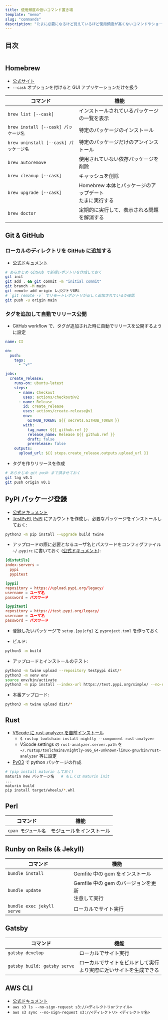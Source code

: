 ```yaml
---
title: 使用頻度の低いコマンド置き場
template: "memo"
slug: "commands"
description: "たまに必要になるけど覚えているほど使用頻度が高くないコマンドやショートカットキーをメモ代わりに書き留めておく場所。"
---
```


## 目次

```toc

```

## Homebrew

- [公式サイト](https://brew.sh/index_ja)
- `--cask` オプションを付けると GUI アプリケーションだけを扱う

| コマンド                               | 機能                                                      |
| -------------------------------------- | --------------------------------------------------------- |
| `brew list [--cask]`                   | インストールされているパッケージの一覧を表示              |
| `brew install [--cask] パッケージ名`   | 特定のパッケージのインストール                            |
| `brew uninstall [--cask] パッケージ名` | 特定のパッケージだけのアンインストール                    |
| `brew autoremove`                      | 使用されていない依存パッケージを削除                      |
| `brew cleanup [--cask]`                | キャッシュを削除                                          |
| `brew upgrade [--cask]`                | Homebrew 本体とパッケージのアップデート<br>たまに実行する |
| `brew doctor`                          | 定期的に実行して、表示される問題を解消する                |

## Git & GitHub

### ローカルのディレクトリを GitHub に追加する

- [公式ドキュメント](https://docs.github.com/ja/get-started/importing-your-projects-to-github/importing-source-code-to-github/adding-locally-hosted-code-to-github)

```bash
# あらかじめ GitHub で新規レポジトリを作成しておく
git init
git add . && git commit -m "initial commit"
git branch -M main
git remote add origin レポジトリURL
# `git remote -v` でリモートレポジトリが正しく追加されているか確認
git push -u origin main
```

### タグを追加して自動でリリース公開

- GitHub workflow で、タグが追加された時に自動でリリースを公開するように設定

```yaml
name: CI

on:
  push:
    tags:
      - "v*"

jobs:
  create_release:
    runs-on: ubuntu-latest
    steps:
      - name: Checkout
        uses: actions/checkout@v2
      - name: Release
        id: create_release
        uses: actions/create-release@v1
        env:
          GITHUB_TOKEN: ${{ secrets.GITHUB_TOKEN }}
        with:
          tag_name: ${{ github.ref }}
          release_name: Release ${{ github.ref }}
          draft: false
          prerelease: false
    outputs:
      upload_url: ${{ steps.create_release.outputs.upload_url }}
```

- タグを作りリリースを作成

```bash
# あらかじめ git push まで済ませておく
git tag v0.1
git push origin v0.1
```

## PyPI パッケージ登録

- [公式ドキュメント](https://packaging.python.org/en/latest/tutorials/packaging-projects/)
- [TestPyPI](https://test.pypi.org/), [PyPI](https://pypi.org/) にアカウントを作成し、必要なパッケージをインストールしておく:

```bash
python3 -m pip install --upgrade build twine
```

- アップロードの際に必要となるユーザ名とパスワードをコンフィグファイル `~/.pypirc` に書いておく ([公式ドキュメント](https://packaging.python.org/en/latest/specifications/pypirc/)):

```toml
[distutils]
index-servers =
  pypi
  pypitest

[pypi]
repository = https://upload.pypi.org/legacy/
username = ユーザ名
password = パスワード

[pypitest]
repository = https://test.pypi.org/legacy/
username = ユーザ名
password = パスワード
```

- 登録したいパッケージで `setup.[py|cfg]` と `pyproject.toml` を作っておく

- ビルド:

```bash
python3 -m build
```

- アップロードとインストールのテスト:

```bash
python3 -m twine upload --repository testpypi dist/*
python3 -m venv env
source env/bin/activate
python3 -m pip install --index-url https://test.pypi.org/simple/ --no-deps パッケージ名
```

- 本番アップロード:

```bash
python3 -m twine upload dist/*
```

## Rust

- [VScode に rust-analyzer を自前インストール](https://github.com/rust-lang/rust-analyzer/issues/13081#issuecomment-1222199782)
  - `$ rustup toolchain install nightly --component rust-analyzer`
  - VScode settings の `rust-analyzer.server.path` を `~/.rustup/toolchains/nightly-x86_64-unknown-linux-gnu/bin/rust-analyzer` 等に設定
- [PyO3](https://github.com/PyO3/pyo3) で python パッケージの作成

```bash
# (pip install maturin しておく)
maturin new パッケージ名   # もしくは maturin init
...
maturin build
pip install target/wheels/*.whl
```

## Perl

| コマンド            | 機能                     |
| ------------------- | ------------------------ |
| `cpan モジュール名` | モジュールをインストール |

## Runby on Rails (& Jekyll)

| コマンド                   | 機能                 |
| -------------------------- | -------------------- |
| `bundle install`             | Gemfile 中の gem をインストール |
| `bundle update` | Gemfile 中の gem のバージョンを更新<br>注意して実行 |
| `bundle exec jekyll serve` | ローカルでサイト実行 |

## Gatsby

| コマンド                     | 機能                                                                 |
| ---------------------------- | -------------------------------------------------------------------- |
| `gatsby develop`             | ローカルでサイト実行                                                 |
| `gatsby build; gatsby serve` | ローカルでサイトをビルドして実行<br>より実際に近いサイトを生成できる |


## AWS CLI

- [公式ドキュメント](https://aws.amazon.com/jp/cli/)
- `aws s3 ls --no-sign-request s3://<ディレクトリorファイル>`
- `aws s3 sync --no-sign-request s3://<ディレクトリ> <ディレクトリ名>`
